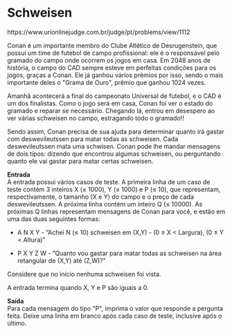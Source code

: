 <h1>Schweisen</h1>
https://www.urionlinejudge.com.br/judge/pt/problems/view/1112

Conan é um importante membro do Clube Atlético de Desrugenstein, que possui um time de futebol de campo profissional: ele é o responsável pelo gramado do campo onde ocorrem os jogos em casa. Em 2048 anos de história, o campo do CAD sempre esteve em perfeitas condições para os jogos, graças a Conan. Ele já ganhou vários prêmios por isso, sendo o mais importante deles o "Grama de Ouro", prêmio que ganhou 1024 vezes.

Amanhã acontecerá a final do campeonato Universal de futebol, e o CAD é um dos finalistas. Como o jogo será em casa, Conan foi ver o estado do gramado e reparar se necessário. Chegando lá, entrou em desespero ao ver várias schweisen no campo, estragando todo o gramado!!

Sendo assim, Conan precisa de sua ajuda para determinar quanto irá gastar com deswevileutssen para matar todas as schweisen. Cada deswevileutssen mata uma schwisen. Conan pode lhe mandar mensagens de dois tipos: dizendo que encontrou algumas schweisen, ou perguntando quanto ele vai gastar para matar certas schweisen.

<b>Entrada</b><br>
A entrada possui vários casos de teste. A primeira linha de um caso de teste contém 3 inteiros X (≤ 1000), Y (≤ 1000) e P (≤ 10), que representam, respectivamente, o tamanho (X e Y) do campo e o preço de cada deswevileutssen. A próxima linha contém um inteiro Q (≤ 10000). As próximas Q linhas representam mensagens de Conan para você, e estão em uma das duas seguintes formas:

- A N X Y - “Achei N (≤ 10) schweisen em (X,Y) - (0 ≤ X < Largura), (0 ≤ Y < Altura)”

- P X Y Z W - “Quanto vou gastar para matar todas as schweisen na área retangular de (X,Y) até (Z,W)?”

Considere que no início nenhuma schweisen foi vista.

A entrada termina quando X, Y e P são iguais a 0.

<b>Saída</b><br>
Para cada mensagem do tipo "P", imprima o valor que responde a pergunta feita. Deixe uma linha em branco após cada caso de teste, inclusive após o último.